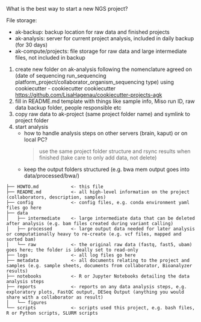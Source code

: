 What is the best way to start a new NGS project?

File storage:
* ak-backup: backup location for raw data and finished projects
* ak-analysis: server for current project analysis, included in daily backup (for 30 days)
* ak-compute/projects: file storage for raw data and large intermediate files, not included in backup


1. create new folder on ak-analysis following the nomenclature agreed on (date of sequencing run_sequencing platform_project/collaborator_organism_sequencing type) using cookiecutter
        - cookiecutter cookiecutter https://github.com/LisaHagenau/cookiecutter-projects-agk
2. fill in README.md template with things like sample info, Miso run ID, raw data backup folder, people responsible etc
3. copy raw data to ak-project (same project folder name) and symlink to project folder 
4. start analysis
    - how to handle analysis steps on other servers (brain, kaput) or on local PC?
        > use the same project folder structure and rsync results when finished (take care to only add data, not delete)
    - keep the output folders structured (e.g. bwa mem output goes into data/processed/bwa/)


```
├── HOWTO.md            <- this file
├── README.md           <- all high-level information on the project (collaborators, description, samples)
├── config              <- config files, e.g. conda environment yaml files go here
├── data
│   ├── intermediate    <- large intermediate data that can be deleted after analysis (e.g. bam files created during variant calling)
│   ├── processed       <- large output data needed for later analysis or computationally heavy to re-create (e.g. vcf files, mapped and sorted bam)
│   └── raw             <- the original raw data (fastq, fast5, ubam) goes here; the folder is ideally set to read-only
├── logs                <- all log files go here
├── metadata            <- all documents relating to the project and samples (e.g. sample sheets, documents from collaborator, Bioanalyzer results)
├── notebooks           <- R or Jupyter Notebooks detailing the data analysis steps
├── reports             <- reports on any data analysis steps, e.g. exploratory plots, FastQC output, DESeq Output (anything you would share with a collaborator as result)
│   └── figures
└── scripts             <- scripts used this project, e.g. bash files, R or Python scripts, SLURM scripts
